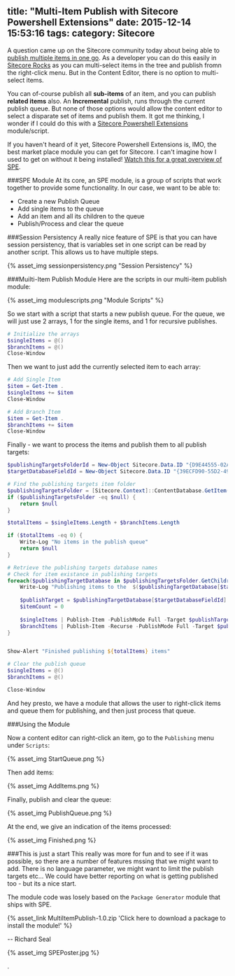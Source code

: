 title: "Multi-Item Publish with Sitecore Powershell Extensions"
date: 2015-12-14 15:53:16
tags:
category: Sitecore
---

A question came up on the Sitecore community today about being able to [publish multiple items in one go](https://community.sitecore.net/developers/f/8/p/2255/6614#6614). As a developer you can do this easily in [Sitecore Rocks](https://marketplace.sitecore.net/Modules/Sitecore_Rocks.aspx?sc_lang=en) as you can multi-select items in the tree and publish fromn the right-click menu. But in the Content Editor, there is no option to multi-select items. 

You can of-course publish all **sub-items** of an item, and you can publish **related items** also. An **Incremental** publish, runs through the current publish queue. But none of those options would allow the content editor to select a disparate set of items and publish them. It got me thinking, I wonder if I could do this with a [Sitecore Powershell Extensions](https://marketplace.sitecore.net/Modules/Sitecore_PowerShell_console.aspx?sc_lang=en) module/script.

If you haven't heard of it yet, Sitecore Powershell Extensions is, IMO, the best market place module you can get for Sitecore. I can't imagine how I used to get on without it being installed! [Watch this for a great overview of SPE](https://vimeo.com/134196432).

###SPE Module
At its core, an SPE module, is a group of scripts that work together to provide some functionality. In our case, we want to be able to:

* Create a new Publish Queue
* Add single items to the queue
* Add an item and all its children to the queue
* Publish/Process and clear the queue

###Session Persistency
A really nice feature of SPE is that you can have session persistency, that is variables set in one script can be read by another script. This allows us to have multiple steps.

{% asset_img sessionpersistency.png "Session Persistency" %}

###Muilti-Item Publish Module
Here are the scripts in our multi-item publish module:

{% asset_img modulescripts.png "Module Scripts" %}

So we start with a script that starts a new publish queue. For the queue, we will just use 2 arrays, 1 for the single items, and 1 for recursive publishes.

```powershell
# Initialize the arrays
$singleItems = @()
$branchItems = @()
Close-Window
```

Then we want to just add the currently selected item to each array:

```powershell
# Add Single Item 
$item = Get-Item .
$singleItems += $item
Close-Window
```

```powershell
# Add Branch Item 
$item = Get-Item .
$branchItems += $item
Close-Window
```

Finally - we want to process the items and publish them to all publish targets:

```powershell
$publishingTargetsFolderId = New-Object Sitecore.Data.ID "{D9E44555-02A6-407A-B4FC-96B9026CAADD}"
$targetDatabaseFieldId = New-Object Sitecore.Data.ID "{39ECFD90-55D2-49D8-B513-99D15573DE41}"

# Find the publishing targets item folder
$publishingTargetsFolder = [Sitecore.Context]::ContentDatabase.GetItem($publishingTargetsFolderId)
if ($publishingTargetsFolder -eq $null) {
    return $null
}

$totalItems = $singleItems.Length + $branchItems.Length

if ($totalItems -eq 0) {
    Write-Log "No items in the publish queue"
    return $null
}

# Retrieve the publishing targets database names
# Check for item existance in publishing targets
foreach($publishingTargetDatabase in $publishingTargetsFolder.GetChildren()) {
    Write-Log "Publishing items to the  $($publishingTargetDatabase[$targetDatabaseFieldId]) publishing target"
    
    $publishTarget = $publishingTargetDatabase[$targetDatabaseFieldId]
    $itemCount = 0
    
    $singleItems | Publish-Item -PublishMode Full -Target $publishTarget
    $branchItems | Publish-Item -Recurse -PublishMode Full -Target $publishTarget
}


Show-Alert "Finished publishing ${totalItems} items"

# Clear the publish queue
$singleItems = @()
$branchItems = @()

Close-Window
```

And hey presto, we have a module that allows the user to right-click items and queue them for publishing, and then just process that queue.

###Using the Module

Now a content editor can right-click an item, go to the `Publishing` menu under `Scripts`:

{% asset_img StartQueue.png %}

Then add items:

{% asset_img AddItems.png %}

Finally, publish and clear the queue:

{% asset_img PublishQueue.png %}

At the end, we give an indication of the items processed:

{% asset_img Finished.png %}

###This is just a start
This really was more for fun and to see if it was possible, so there are a number of features mssing that we might want to add. There is no language parameter, we might want to limit the publish targets etc... We could have better reporting on what is getting published too - but its a nice start.

The module code was losely based on the `Package Generator` module that ships with SPE.

{% asset_link MultiItemPublish-1.0.zip 'Click here to download a package to install the module!' %}

-- Richard Seal

{% asset_img SPEPoster.jpg %}

.